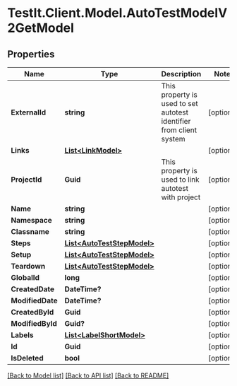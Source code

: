 # TestIt.Client.Model.AutoTestModelV2GetModel

## Properties

Name | Type | Description | Notes
------------ | ------------- | ------------- | -------------
**ExternalId** | **string** | This property is used to set autotest identifier from client system | [optional] 
**Links** | [**List&lt;LinkModel&gt;**](LinkModel.md) |  | [optional] 
**ProjectId** | **Guid** | This property is used to link autotest with project | [optional] 
**Name** | **string** |  | [optional] 
**Namespace** | **string** |  | [optional] 
**Classname** | **string** |  | [optional] 
**Steps** | [**List&lt;AutoTestStepModel&gt;**](AutoTestStepModel.md) |  | [optional] 
**Setup** | [**List&lt;AutoTestStepModel&gt;**](AutoTestStepModel.md) |  | [optional] 
**Teardown** | [**List&lt;AutoTestStepModel&gt;**](AutoTestStepModel.md) |  | [optional] 
**GlobalId** | **long** |  | [optional] 
**CreatedDate** | **DateTime?** |  | [optional] 
**ModifiedDate** | **DateTime?** |  | [optional] 
**CreatedById** | **Guid** |  | [optional] 
**ModifiedById** | **Guid?** |  | [optional] 
**Labels** | [**List&lt;LabelShortModel&gt;**](LabelShortModel.md) |  | [optional] 
**Id** | **Guid** |  | [optional] 
**IsDeleted** | **bool** |  | [optional] 

[[Back to Model list]](../README.md#documentation-for-models) [[Back to API list]](../README.md#documentation-for-api-endpoints) [[Back to README]](../README.md)


